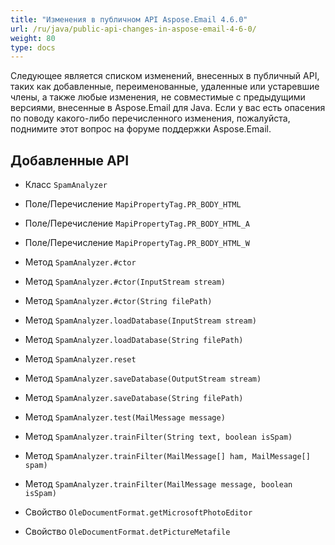 ```yaml
---
title: "Изменения в публичном API Aspose.Email 4.6.0"
url: /ru/java/public-api-changes-in-aspose-email-4-6-0/
weight: 80
type: docs
---
```


Следующее является списком изменений, внесенных в публичный API, таких как добавленные, переименованные, удаленные или устаревшие члены, а также любые изменения, не совместимые с предыдущими версиями, внесенные в Aspose.Email для Java. Если у вас есть опасения по поводу какого-либо перечисленного изменения, пожалуйста, поднимите этот вопрос на форуме поддержки Aspose.Email.
## **Добавленные API**
- Класс `SpamAnalyzer`

- Поле/Перечисление `MapiPropertyTag.PR_BODY_HTML`
- Поле/Перечисление `MapiPropertyTag.PR_BODY_HTML_A`
- Поле/Перечисление `MapiPropertyTag.PR_BODY_HTML_W`

- Метод `SpamAnalyzer.#ctor`
- Метод `SpamAnalyzer.#ctor(InputStream stream)`
- Метод `SpamAnalyzer.#ctor(String filePath)`
- Метод `SpamAnalyzer.loadDatabase(InputStream stream)`
- Метод `SpamAnalyzer.loadDatabase(String filePath)`
- Метод `SpamAnalyzer.reset`
- Метод `SpamAnalyzer.saveDatabase(OutputStream stream)`
- Метод `SpamAnalyzer.saveDatabase(String filePath)`
- Метод `SpamAnalyzer.test(MailMessage message)`
- Метод `SpamAnalyzer.trainFilter(String text, boolean isSpam)`
- Метод `SpamAnalyzer.trainFilter(MailMessage[] ham, MailMessage[] spam)`
- Метод `SpamAnalyzer.trainFilter(MailMessage message, boolean isSpam)`

- Свойство `OleDocumentFormat.getMicrosoftPhotoEditor`
- Свойство `OleDocumentFormat.detPictureMetafile`